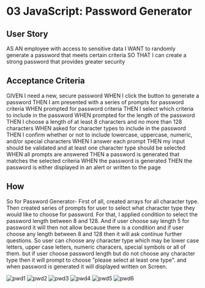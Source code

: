 
# 03 JavaScript: Password Generator

## User Story


AS AN employee with access to sensitive data
I WANT to randomly generate a password that meets certain criteria
SO THAT I can create a strong password that provides greater security


## Acceptance Criteria


GIVEN I need a new, secure password
WHEN I click the button to generate a password
THEN I am presented with a series of prompts for password criteria
WHEN prompted for password criteria
THEN I select which criteria to include in the password
WHEN prompted for the length of the password
THEN I choose a length of at least 8 characters and no more than 128 characters
WHEN asked for character types to include in the password
THEN I confirm whether or not to include lowercase, uppercase, numeric, and/or special characters
WHEN I answer each prompt
THEN my input should be validated and at least one character type should be selected
WHEN all prompts are answered
THEN a password is generated that matches the selected criteria
WHEN the password is generated
THEN the password is either displayed in an alert or written to the page


## How

So for Password Generator-
First of all, created arrays for all character type.
Then created series of prompts for user to select what character type they would like to choose for password.
For that, I applied condition to select the password length between 8 and 128.
And if user choose say length 5 for password it will then not allow because there is a condition and if user choose any length between 8 and 128 then it will ask continue further questions.
So user can choose any character type which may be lower case letters, upper case letters, numeric characers, special symbols or all of them.
but if user choose password length but do not choose any character type then it will prompt to choose "please select at least one type".
and when password is generated it will displayed written on Screen.

![pwd1](https://user-images.githubusercontent.com/103732777/170854649-82b30bd7-7e6c-4b46-8b28-b8f84d8a63c5.png)
![pwd2](https://user-images.githubusercontent.com/103732777/170854659-c20edefb-51d5-4038-80f1-f34966b94cfe.png)
![pwd3](https://user-images.githubusercontent.com/103732777/170854661-f8b745d0-b279-4da7-abea-4b8d1b03b102.png)
![pwd4](https://user-images.githubusercontent.com/103732777/170854662-0ff94648-2ea9-4cd0-ba26-6a4bf992bb4a.png)
![pwd5](https://user-images.githubusercontent.com/103732777/170854663-50f55d85-c509-4bca-a45e-692c91539c8e.png)
![pwd6](https://user-images.githubusercontent.com/103732777/170854665-3f19bcbe-616f-42e5-a079-f5133d3a7976.png)
